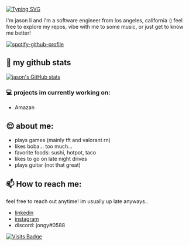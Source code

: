 [![Typing SVG](https://readme-typing-svg.herokuapp.com?size=24&duration=3000&color=33F79D&lines=hello!;welcome+to+my+github+%3A3)](https://git.io/typing-svg)

i'm jason li and i'm a software engineer from los angeles, california :) feel free to explore my repos, vibe with me to some music, or just get to know me better!

[![spotify-github-profile](https://spotify-github-profile.vercel.app/api/view?uid=22fpb3k67q36jccy5d77xtslq&cover_image=true&theme=novatorem&bar_color=53b14f&bar_color_cover=false)](https://spotify-github-profile.vercel.app/api/view?uid=22fpb3k67q36jccy5d77xtslq&redirect=true)

## 🤠 my github stats
[![jason's GitHub stats](https://github-readme-stats.vercel.app/api?username=itsjongy&theme=ayu-mirage&show_icons=true)](https://github.com/itsjongy/github-readme-stats)

### 💻 projects im currently working on:
- Amazan

## 😌 about me:
- plays games (mainly tft and valorant rn)
- likes boba... too much...
- favorite foods: sushi, hotpot, taco
- likes to go on late night drives
- plays guitar (not that great)

## 📫 How to reach me:
feel free to reach out anytime! im usually up late anyways..
- [linkedin](https://www.linkedin.com/in/itsjongy/)
- [instagram](https://www.instagram.com/hehejongy/)
- discord: jongy#0588

[![Visits Badge](https://badges.pufler.dev/visits/puf17640/git-badges)](https://badges.pufler.dev)
